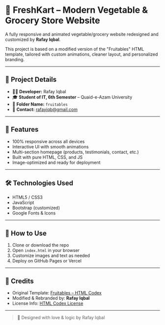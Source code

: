 # 🥦 FreshKart – Modern Vegetable & Grocery Store Website

A fully responsive and animated vegetable/grocery website redesigned and customized by **Rafay Iqbal**.

This project is based on a modified version of the "Fruitables" HTML template, tailored with custom animations, cleaner layout, and personalized branding.

---

## 📌 Project Details

- 👨‍💻 **Developer:** Rafay Iqbal  
- 🎓 **Student of IT, 6th Semester** – Quaid-e-Azam University  
- 📁 **Folder Name:** `fruitables`  
- 📧 **Contact:** rafayiqb@gmail.com  

---

## 🚀 Features

- 100% responsive across all devices  
- Interactive UI with smooth animations  
- Multi-section homepage (products, testimonials, contact, etc.)  
- Built with pure HTML, CSS, and JS  
- Image-optimized and ready for deployment

---

## 🛠️ Technologies Used

- HTML5 / CSS3  
- JavaScript  
- Bootstrap (customized)  
- Google Fonts & Icons  

---

## 🧠 How to Use

1. Clone or download the repo
2. Open `index.html` in your browser
3. Customize images and text as needed
4. Deploy on GitHub Pages or Vercel

---

## 📄 Credits

- Original Template: [Fruitables – HTML Codex](https://htmlcodex.com/vegetable-website-template)  
- Modified & Rebranded by: **Rafay Iqbal**  
- License Info: [HTML Codex License](https://htmlcodex.com/license)

---

> 🍅 Designed with love & logic by Rafay Iqbal
